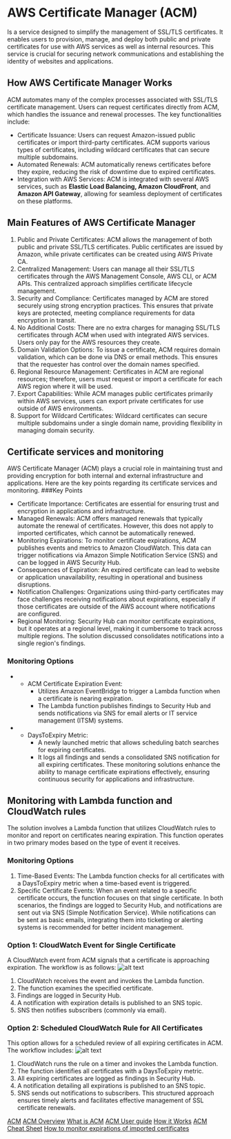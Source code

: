 # AWS Certificate Manager (ACM) 
Is a service designed to simplify the management of SSL/TLS certificates. It enables users to provision, manage, and deploy both public and private certificates for use with AWS services as well as internal resources. This service is crucial for securing network communications and establishing the identity of websites and applications.
## How AWS Certificate Manager Works
ACM automates many of the complex processes associated with SSL/TLS certificate management. Users can request certificates directly from ACM, which handles the issuance and renewal processes. The key functionalities include:
*  Certificate Issuance: Users can request Amazon-issued public certificates or import third-party certificates. ACM supports various types of certificates, including wildcard certificates that can secure multiple subdomains.
*  Automated Renewals: ACM automatically renews certificates before they expire, reducing the risk of downtime due to expired certificates.
*  Integration with AWS Services: ACM is integrated with several AWS services, such as **Elastic Load Balancing, Amazon CloudFront**, and **Amazon API Gateway**, allowing for seamless deployment of certificates on these platforms.
## Main Features of AWS Certificate Manager
1. Public and Private Certificates: ACM allows the management of both public and private SSL/TLS certificates. Public certificates are issued by Amazon, while private certificates can be created using AWS Private CA.
2. Centralized Management: Users can manage all their SSL/TLS certificates through the AWS Management Console, AWS CLI, or ACM APIs. This centralized approach simplifies certificate lifecycle management.
3. Security and Compliance: Certificates managed by ACM are stored securely using strong encryption practices. This ensures that private keys are protected, meeting compliance requirements for data encryption in transit.
4. No Additional Costs: There are no extra charges for managing SSL/TLS certificates through ACM when used with integrated AWS services. Users only pay for the AWS resources they create.
5. Domain Validation Options: To issue a certificate, ACM requires domain validation, which can be done via DNS or email methods. This ensures that the requester has control over the domain names specified.
6. Regional Resource Management: Certificates in ACM are regional resources; therefore, users must request or import a certificate for each AWS region where it will be used.
7. Export Capabilities: While ACM manages public certificates primarily within AWS services, users can export private certificates for use outside of AWS environments.
8. Support for Wildcard Certificates: Wildcard certificates can secure multiple subdomains under a single domain name, providing flexibility in managing domain security.
## Certificate services and monitoring
AWS Certificate Manager (ACM) plays a crucial role in maintaining trust and providing encryption for both internal and external infrastructure and applications. Here are the key points regarding its certificate services and monitoring.
###Key Points

- Certificate Importance: Certificates are essential for ensuring trust and encryption in applications and infrastructure.
- Managed Renewals: ACM offers managed renewals that typically automate the renewal of certificates. However, this does not apply to imported certificates, which cannot be automatically renewed.
- Monitoring Expirations: To monitor certificate expirations, ACM publishes events and metrics to Amazon CloudWatch. This data can trigger notifications via Amazon Simple Notification Service (SNS) and can be logged in AWS Security Hub.
- Consequences of Expiration: An expired certificate can lead to website or application unavailability, resulting in operational and business disruptions.
- Notification Challenges: Organizations using third-party certificates may face challenges receiving notifications about expirations, especially if those certificates are outside of the AWS account where notifications are configured.
- Regional Monitoring: Security Hub can monitor certificate expirations, but it operates at a regional level, making it cumbersome to track across multiple regions. The solution discussed consolidates notifications into a single region's findings.
### Monitoring Options
- - ACM Certificate Expiration Event:
    - Utilizes Amazon EventBridge to trigger a Lambda function when a certificate is nearing expiration.
    - The Lambda function publishes findings to Security Hub and sends notifications via SNS for email alerts or IT service management (ITSM) systems.
- - DaysToExpiry Metric:
    - A newly launched metric that allows scheduling batch searches for expiring certificates.
    - It logs all findings and sends a consolidated SNS notification for all expiring certificates.
These monitoring solutions enhance the ability to manage certificate expirations effectively, ensuring continuous security for applications and infrastructure.
## Monitoring with Lambda function and CloudWatch rules
The solution involves a Lambda function that utilizes CloudWatch rules to monitor and report on certificates nearing expiration. This function operates in two primary modes based on the type of event it receives.
### Monitoring Options
1. Time-Based Events: The Lambda function checks for all certificates with a DaysToExpiry metric when a time-based event is triggered.
2. Specific Certificate Events: When an event related to a specific certificate occurs, the function focuses on that single certificate.
In both scenarios, the findings are logged to Security Hub, and notifications are sent out via SNS (Simple Notification Service). While notifications can be sent as basic emails, integrating them into ticketing or alerting systems is recommended for better incident management.
### Option 1: CloudWatch Event for Single Certificate
A CloudWatch event from ACM signals that a certificate is approaching expiration.
The workflow is as follows:
![alt text](https://d2908q01vomqb2.cloudfront.net/22d200f8670dbdb3e253a90eee5098477c95c23d/2021/05/02/Monitor-expirations-ACM-1.png)
1. CloudWatch receives the event and invokes the Lambda function.
2. The function examines the specified certificate.
3. Findings are logged in Security Hub.
4. A notification with expiration details is published to an SNS topic.
5. SNS then notifies subscribers (commonly via email).
### Option 2: Scheduled CloudWatch Rule for All Certificates
This option allows for a scheduled review of all expiring certificates in ACM. The workflow includes:
![alt text](https://d2908q01vomqb2.cloudfront.net/22d200f8670dbdb3e253a90eee5098477c95c23d/2021/05/02/Monitor-expirations-ACM-2.png)
1. CloudWatch runs the rule on a timer and invokes the Lambda function.
2. The function identifies all certificates with a DaysToExpiry metric.
3. All expiring certificates are logged as findings in Security Hub.
4. A notification detailing all expirations is published to an SNS topic.
5. SNS sends out notifications to subscribers.
This structured approach ensures timely alerts and facilitates effective management of SSL certificate renewals.

[ACM](https://aws.amazon.com/certificate-manager/faqs/?loc=5&nc=sn)
[ACM Overview](https://docs.aws.amazon.com/acm/latest/userguide/acm-overview.html)
[What is ACM](https://aws.amazon.com/certificate-manager/?nc1=h_ls)
[ACM User guide](https://docs.aws.amazon.com/acm/latest/userguide/gs.html)
[How it Works](https://k21academy.com/amazon-web-services/aws-certificate-manager-acm/)
[ACM Cheat Sheet](https://tutorialsdojo.com/aws-certificate-manager/)
[How to monitor expirations of imported certificates](https://aws.amazon.com/es/blogs/security/how-to-monitor-expirations-of-imported-certificates-in-aws-certificate-manager-acm/)
